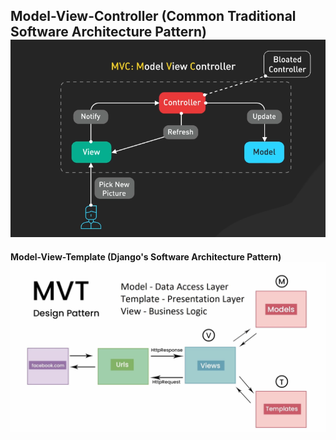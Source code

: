 **Model-View-Controller (Common Traditional Software Architecture Pattern)**
![Model-View-Controller (MVC)](https://raw.githubusercontent.com/0xNullLight/Learning_Django/refs/heads/main/img/MVC.png)
-----
**Model-View-Template (Django's Software Architecture Pattern)**
![Model-View-Template (MVT)](https://raw.githubusercontent.com/0xNullLight/Learning_Django/refs/heads/main/img/MVT.png)
